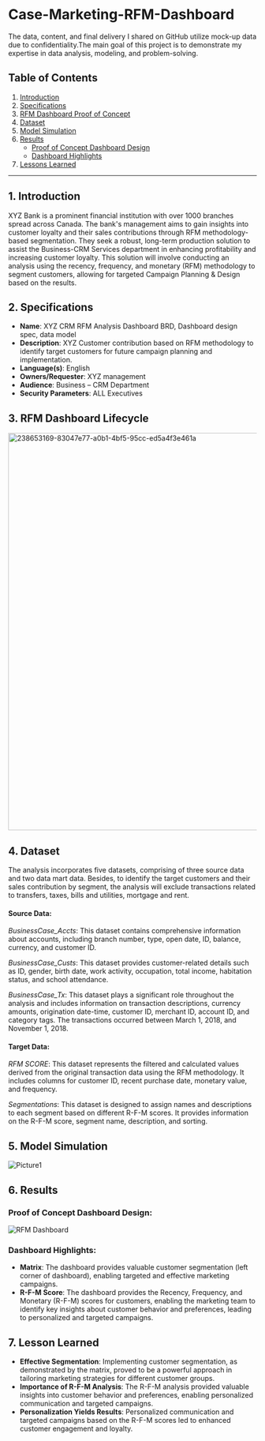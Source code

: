 # Case-Marketing-RFM-Dashboard
The data, content, and final delivery I shared on GitHub utilize mock-up data due to confidentiality.The main goal of this project is to demonstrate my expertise in data analysis, modeling, and problem-solving.

## Table of Contents

1. [Introduction](#introduction)
2. [Specifications](#specifications)
3. [RFM Dashboard Proof of Concept](#rfm-dashboard-proof-of-concept)
4. [Dataset](#dataset)
5. [Model Simulation](#model-simulation)
6. [Results](#results)
    - [Proof of Concept Dashboard Design](#proof-of-concept-dashboard-design)
    - [Dashboard Highlights](#dashboard-highlights)
7. [Lessons Learned](#lessons-learned)

---

## 1. Introduction <a name="introduction"></a>

XYZ Bank is a prominent financial institution with over 1000 branches spread across Canada. The bank's management aims to gain insights into customer loyalty and their sales contributions through RFM methodology-based segmentation. They seek a robust, long-term production solution to assist the Business-CRM Services department in enhancing profitability and increasing customer loyalty. This solution will involve conducting an analysis using the recency, frequency, and monetary (RFM) methodology to segment customers, allowing for targeted Campaign Planning & Design based on the results.

## 2. Specifications <a name="specifications"></a>

- **Name**: XYZ CRM RFM Analysis Dashboard BRD, Dashboard design spec, data model
- **Description**: XYZ Customer contribution based on RFM methodology to identify target customers for future campaign planning and implementation.
- **Language(s)**: English
- **Owners/Requester**: XYZ management
- **Audience**: Business – CRM Department
- **Security Parameters**: ALL Executives

## 3. RFM Dashboard Lifecycle <a name="rfm-dashboard-proof-of-concept"></a>
<img width="805" alt="238653169-83047e77-a0b1-4bf5-95cc-ed5a4f3e461a" src="https://github.com/connieyeee/Case-Marketing-CRM-RFM-Dashboard/assets/134975561/c06df641-03a7-41e6-8471-b52d7b76cd15">

## 4. Dataset <a name="dataset"></a>
The analysis incorporates five datasets, comprising of three source data and two data mart data. Besides, to identify the target customers and their sales contribution by segment, the analysis will exclude transactions related to transfers, taxes, bills and utilities, mortgage and rent.

#### Source Data:
*BusinessCase_Accts*: This dataset contains comprehensive information about accounts, including branch number, type, open date, ID, balance, currency, and customer ID.

*BusinessCase_Custs*: This dataset provides customer-related details such as ID, gender, birth date, work activity, occupation, total income, habitation status, and school attendance.

*BusinessCase_Tx*: This dataset plays a significant role throughout the analysis and includes information on transaction descriptions, currency amounts, origination date-time, customer ID, merchant ID, account ID, and category tags. The transactions occurred between March 1, 2018, and November 1, 2018.

#### Target Data:
*RFM SCORE*: This dataset represents the filtered and calculated values derived from the original transaction data using the RFM methodology. It includes columns for customer ID, recent purchase date, monetary value, and frequency.

*Segmentations*: This dataset is designed to assign names and descriptions to each segment based on different R-F-M scores. It provides information on the R-F-M score, segment name, description, and sorting.

## 5. Model Simulation <a name="model-simulation"></a>
![Picture1](https://github.com/connieyeee/Case-Marketing-CRM-RFM-Dashboard/assets/134975561/2c23b381-6b70-4661-b2b9-34a8221dc7b5)

## 6. Results <a name="results"></a>
### Proof of Concept Dashboard Design:<a name="proof-of-concept-dashboard-design"></a>
![RFM Dashboard](https://github.com/connieyeee/Case-Marketing-CRM-RFM-Dashboard/assets/134975561/d84b9377-c86c-46cc-9ea7-5bcc1fb17172)

### Dashboard Highlights:<a name="dashboard-highlights"></a>
- **Matrix**: The dashboard provides valuable customer segmentation (left corner of dashboard), enabling targeted and effective marketing campaigns.
- **R-F-M Score**: The dashboard provides the Recency, Frequency, and Monetary (R-F-M) scores for customers, enabling the marketing team to identify key insights about customer behavior and preferences, leading to personalized and targeted campaigns.

## 7. Lesson Learned <a name="lessons-learned"></a>
- **Effective Segmentation**: Implementing customer segmentation, as demonstrated by the matrix, proved to be a powerful approach in tailoring marketing strategies for different customer groups.
- **Importance of R-F-M Analysis**: The R-F-M analysis provided valuable insights into customer behavior and preferences, enabling personalized communication and targeted campaigns.
- **Personalization Yields Results**: Personalized communication and targeted campaigns based on the R-F-M scores led to enhanced customer engagement and loyalty.



